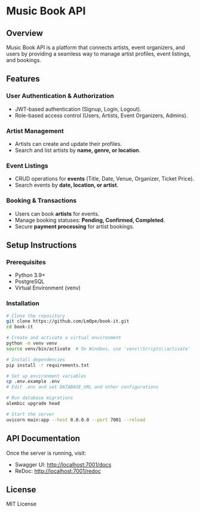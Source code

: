 # Music Book API

## Overview
Music Book API is a platform that connects artists, event organizers, and users by providing a seamless way to manage artist profiles, event listings, and bookings.

## Features

### User Authentication & Authorization
- JWT-based authentication (Signup, Login, Logout).
- Role-based access control (Users, Artists, Event Organizers, Admins).

### Artist Management
- Artists can create and update their profiles.
- Search and list artists by **name, genre, or location**.

### Event Listings
- CRUD operations for **events** (Title, Date, Venue, Organizer, Ticket Price).
- Search events by **date, location, or artist**.

### Booking & Transactions
- Users can book **artists** for events.
- Manage booking statuses: **Pending, Confirmed, Completed**.
- Secure **payment processing** for artist bookings.

## Setup Instructions

### Prerequisites
- Python 3.9+
- PostgreSQL
- Virtual Environment (venv)

### Installation
```sh
# Clone the repository
git clone https://github.com/LmOpe/book-it.git
cd book-it

# Create and activate a virtual environment
python -m venv venv
source venv/bin/activate  # On Windows, use 'venv\\Scripts\\activate'

# Install dependencies
pip install -r requirements.txt

# Set up environment variables
cp .env.example .env
# Edit .env and set DATABASE_URL and other configurations

# Run database migrations
alembic upgrade head

# Start the server
uvicorn main:app --host 0.0.0.0 --port 7001 --reload
```

## API Documentation
Once the server is running, visit:
- Swagger UI: [http://localhost:7001/docs](http://localhost:7001/docs)
- ReDoc: [http://localhost:7001/redoc](http://localhost:7001/redoc)

## License
MIT License

